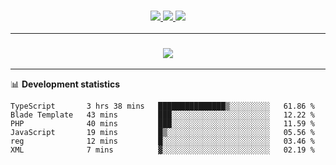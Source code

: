 <h3 align="center">
  <a href="https://github.com/hwalker928">
      <img src="https://img.shields.io/github/followers/hwalker928?label=Followers&style=for-the-badge&color=lightblue">
  </a>
  <a href="https://harryw.link/discord" alt="Discord">
      <img src="https://img.shields.io/discord/738451951758606336?label=discord&style=for-the-badge&color=lightblue"/>
  </a>
  <a href="https://harryw.link/sparked" alt="Sparked Host">
      <img src="https://img.shields.io/static/v1?label=Sponsor&message=Sparked%20Host&color=yellow&style=for-the-badge"/>
  </a>
</h3>

<hr>


<h3 align="center">
  <a href="https://github.com/hwalker928">
      <img src="https://github-profile-trophy.vercel.app/?username=hwalker928&no-bg=true&no-frame=true">
  </a>
</h3>


<hr>

📊 **Development statistics**

<!--START_SECTION:waka-->

```text
TypeScript       3 hrs 38 mins   ███████████████▒░░░░░░░░░   61.86 %
Blade Template   43 mins         ███░░░░░░░░░░░░░░░░░░░░░░   12.22 %
PHP              40 mins         ███░░░░░░░░░░░░░░░░░░░░░░   11.59 %
JavaScript       19 mins         █▒░░░░░░░░░░░░░░░░░░░░░░░   05.56 %
reg              12 mins         █░░░░░░░░░░░░░░░░░░░░░░░░   03.46 %
XML              7 mins          ▓░░░░░░░░░░░░░░░░░░░░░░░░   02.19 %
```

<!--END_SECTION:waka-->
